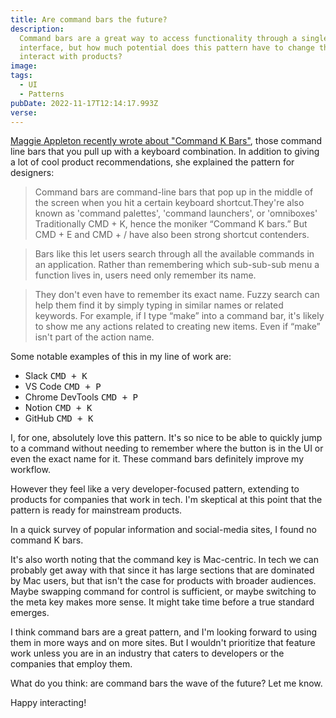```yaml
---
title: Are command bars the future?
description:
  Command bars are a great way to access functionality through a single user
  interface, but how much potential does this pattern have to change the way we
  interact with products?
image:
tags:
  - UI
  - Patterns
pubDate: 2022-11-17T12:14:17.993Z
verse:
---
```


[Maggie Appleton recently wrote about "Command K Bars"](https://maggieappleton.com/command-bar),
those command line bars that you pull up with a keyboard combination. In
addition to giving a lot of cool product recommendations, she explained the
pattern for designers:

> Command bars are command-line bars that pop up in the middle of the screen
> when you hit a certain keyboard shortcut.They're also known as 'command
> palettes', 'command launchers', or 'omniboxes' Traditionally CMD + K, hence
> the moniker “Command K bars.” But CMD + E and CMD + / have also been strong
> shortcut contenders.

> Bars like this let users search through all the available commands in an
> application. Rather than remembering which sub-sub-sub menu a function lives
> in, users need only remember its name.

> They don't even have to remember its exact name. Fuzzy search can help them
> find it by simply typing in similar names or related keywords. For example, if
> I type “make” into a command bar, it's likely to show me any actions related
> to creating new items. Even if “make” isn't part of the action name.

Some notable examples of this in my line of work are:

- Slack <kbd>CMD + K</kbd>
- VS Code <kbd>CMD + P</kbd>
- Chrome DevTools <kbd>CMD + P</kbd>
- Notion <kbd>CMD + K</kbd>
- GitHub <kbd>CMD + K</kbd>

I, for one, absolutely love this pattern. It's so nice to be able to quickly
jump to a command without needing to remember where the button is in the UI or
even the exact name for it. These command bars definitely improve my workflow.

However they feel like a very developer-focused pattern, extending to products
for companies that work in tech. I'm skeptical at this point that the pattern is
ready for mainstream products.

In a quick survey of popular information and social-media sites, I found no
command K bars.

It's also worth noting that the command key is Mac-centric. In tech we can
probably get away with that since it has large sections that are dominated by
Mac users, but that isn't the case for products with broader audiences. Maybe
swapping command for control is sufficient, or maybe switching to the meta key
makes more sense. It might take time before a true standard emerges.

I think command bars are a great pattern, and I'm looking forward to using them
in more ways and on more sites. But I wouldn't prioritize that feature work
unless you are in an industry that caters to developers or the companies that
employ them.

What do you think: are command bars the wave of the future? Let me know.

Happy interacting!
